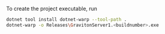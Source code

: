 ﻿To create the project executable, run 
``` bash
dotnet tool install dotnet-warp --tool-path .
dotnet-warp -o Releases\GravitonServer1.<buildnumber>.exe
```
